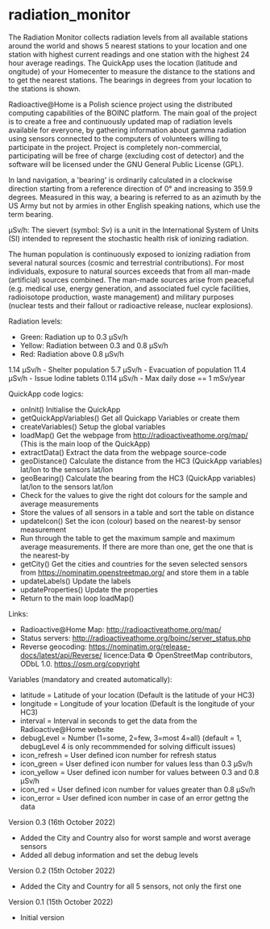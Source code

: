 # radiation_monitor
The Radiation Monitor collects radiation levels from all available stations around the world and shows 5 nearest stations to your location and one station with highest current readings and one station with the highest 24 hour average readings. The QuickApp uses the location (latitude and ongitude) of your Homecenter to measure the distance to the stations and to get the nearest stations. The bearings in degrees from your location to the stations is shown. 

Radioactive@Home is a Polish science project using the distributed computing capabilities of the BOINC platform. The main goal of the project is to create a free and continuously updated map of radiation levels available for everyone, by gathering information about gamma radiation using sensors connected to the computers of volunteers willing to participate in the project. Project is completely non-commercial, participating will be free of charge (excluding cost of detector) and the software will be licensed under the GNU General Public License (GPL).

In land navigation, a 'bearing' is ordinarily calculated in a clockwise direction starting from a reference direction of 0° and increasing to 359.9 degrees. Measured in this way, a bearing is referred to as an azimuth by the US Army but not by armies in other English speaking nations, which use the term bearing.

μSv/h: The sievert (symbol: Sv) is a unit in the International System of Units (SI) intended to represent the stochastic health risk of ionizing radiation.

The human population is continuously exposed to ionizing radiation from several natural sources (cosmic and terrestrial contributions). For most individuals, exposure to natural sources exceeds that from all man-made (artificial) sources combined. The man-made sources arise from peaceful (e.g. medical use, energy generation, and associated fuel cycle facilities, radioisotope production, waste management) and military purposes (nuclear tests and their fallout or radioactive release, nuclear explosions).

Radiation levels: 
- Green:  Radiation up to 0.3 μSv/h
- Yellow: Radiation between 0.3 and 0.8 μSv/h 
- Red:    Radiation above 0.8 μSv/h

1.14 µSv/h - Shelter population
5.7 µSv/h - Evacuation of population
11.4 µSv/h - Issue Iodine tablets
0.114 µSv/h - Max daily dose == 1 mSv/year

QuickApp code logics:
- onInit() Initialise the QuickApp
- getQuickAppVariables() Get all Quickapp Variables or create them
- createVariables() Setup the global variables
- loadMap() Get the webpage from http://radioactiveathome.org/map/ (This is the main loop of the QuickApp)
- extractData() Extract the data from the webpage source-code
- geoDistance() Calculate the distance from the HC3 (QuickApp variables) lat/lon to the sensors lat/lon
- geoBearing() Calculate the bearing from the HC3 (QuickApp variables) lat/lon to the sensors lat/lon
- Check for the values to give the right dot colours for the sample and average measurements
- Store the values of all sensors in a table and sort the table on distance
- updateIcon() Set the icon (colour) based on the nearest-by sensor measurement
- Run through the table to get the maximum sample and maximum average measurements. If there are more than one, get the one that is the nearest-by
- getCity() Get the cities and countries for the seven selected sensors from https://nominatim.openstreetmap.org/ and store them in a table
- updateLabels() Update the labels
- updateProperties() Update the properties
- Return to the main loop loadMap()

Links:
- Radioactive@Home Map: http://radioactiveathome.org/map/
- Status servers: http://radioactiveathome.org/boinc/server_status.php
- Reverse geocoding: https://nominatim.org/release-docs/latest/api/Reverse/ licence:Data © OpenStreetMap contributors, ODbL 1.0. https://osm.org/copyright

Variables (mandatory and created automatically): 
- latitude =     Latitude of your location (Default is the latitude of your HC3)
- longitude =    Longitude of your location (Default is the longitude of your HC3)
- interval =     Interval in seconds to get the data from the Radioactive@Home website
- debugLevel =   Number (1=some, 2=few, 3=most 4=all) (default = 1, debugLevel 4 is only recommmended for solving difficult issues)
- icon_refresh = User defined icon number for refresh status
- icon_green =   User defined icon number for values less than 0.3 μSv/h
- icon_yellow =  User defined icon number for values between 0.3 and 0.8 μSv/h 
- icon_red =     User defined icon number for values greater than 0.8 μSv/h
- icon_error =   User defined icon number in case of an error gettng the data

Version 0.3 (16th October 2022)
- Added the City and Country also for worst sample and worst average sensors
- Added all debug information and set the debug levels

Version 0.2 (15th October 2022)
- Added the City and Country for all 5 sensors, not only the first one

Version 0.1 (15th October 2022)
- Initial version
